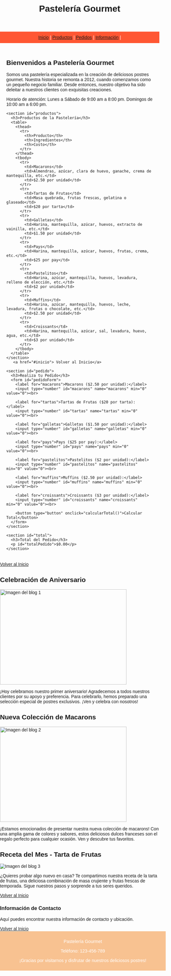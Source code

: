 <!DOCTYPE html>
<html lang="es">

<head>
  <meta charset="UTF-8">
  <meta name="viewport" content="width=device-width, initial-scale=1.0">
  <title>Pastelería Gourmet - Página Principal</title>
  <style>
    body {
      font-family: Arial, sans-serif;
      margin: 0;
      padding: 0;
    }

    header {
      background-color: #F8C291;
      color: #fff;
      padding: 10px;
      text-align: center;
    }

    nav {
      background-color: #FF5733;
      color: #fff;
      padding: 10px;
      text-align: center;
    }

    main {
      padding: 20px;
    }

    footer {
      background-color: #F8C291;
      color: #fff;
      padding: 10px;
      text-align: center;
      width: 100%;
    }

    table {
      width: 100%;
      border-collapse: collapse;
      margin-bottom: 20px;
    }

    th,
    td {
      border: 1px solid #ddd;
      padding: 8px;
      text-align: left;
    }

    th {
      background-color: #FFC300;
      color: white;
    }
  </style>
</head>

<body>
  <header>
    <h1>Pastelería Gourmet</h1>
  </header>
  <nav>
    <a href="#inicio">Inicio</a> |
    <a href="#productos">Productos</a> |
    <a href="#pedido">Pedidos</a> |
    <a href="#informacion">Información</a> |
   
  </nav>
  <main>
    <section id="inicio">
      <h2>Bienvenidos a Pastelería Gourmet</h2>
      <p>Somos una pastelería especializada en la creación de deliciosos postres gourmet. Nuestra historia se remonta a 2012, cuando comenzamos como un pequeño negocio familiar. Desde entonces, nuestro objetivo ha sido deleitar a nuestros clientes con exquisitas creaciones.</p>
      <p>Horario de atención: Lunes a Sábado de 9:00 am a 8:00 pm. Domingos de 10:00 am a 6:00 pm.</p>
    </section>

    <section id="productos">
      <h3>Productos de la Pastelería</h3>
      <table>
        <thead>
          <tr>
            <th>Producto</th>
            <th>Ingredientes</th>
            <th>Costo</th>
          </tr>
        </thead>
        <tbody>
          <tr>
            <td>Macarons</td>
            <td>Almendras, azúcar, clara de huevo, ganache, crema de mantequilla, etc.</td>
            <td>$2.50 por unidad</td>
          </tr>
          <tr>
            <td>Tartas de Frutas</td>
            <td>Masa quebrada, frutas frescas, gelatina o glaseado</td>
            <td>$20 por tarta</td>
          </tr>
          <tr>
            <td>Galletas</td>
            <td>Harina, mantequilla, azúcar, huevos, extracto de vainilla, etc.</td>
            <td>$1.50 por unidad</td>
          </tr>
          <tr>
            <td>Pays</td>
            <td>Harina, mantequilla, azúcar, huevos, frutas, crema, etc.</td>
            <td>$25 por pay</td>
          </tr>
          <tr>
            <td>Pastelitos</td>
            <td>Harina, azúcar, mantequilla, huevos, levadura, relleno de elección, etc.</td>
            <td>$2 por unidad</td>
          </tr>
          <tr>
            <td>Muffins</td>
            <td>Harina, azúcar, mantequilla, huevos, leche, levadura, frutas o chocolate, etc.</td>
            <td>$2.50 por unidad</td>
          </tr>
          <tr>
            <td>Croissants</td>
            <td>Harina, mantequilla, azúcar, sal, levadura, huevo, agua, etc.</td>
            <td>$3 por unidad</td>
          </tr>
        </tbody>
      </table>
    </section>
       <a href="#inicio"> Volver al Inicio</a> 

    <section id="pedido">
      <h3>Realiza tu Pedido</h3>
      <form id="pedidoForm">
        <label for="macarons">Macarons ($2.50 por unidad):</label>
        <input type="number" id="macarons" name="macarons" min="0" value="0"><br>

        <label for="tartas">Tartas de Frutas ($20 por tarta):</label>
        <input type="number" id="tartas" name="tartas" min="0" value="0"><br>

        <label for="galletas">Galletas ($1.50 por unidad):</label>
        <input type="number" id="galletas" name="galletas" min="0" value="0"><br>

        <label for="pays">Pays ($25 por pay):</label>
        <input type="number" id="pays" name="pays" min="0" value="0"><br>

        <label for="pastelitos">Pastelitos ($2 por unidad):</label>
        <input type="number" id="pastelitos" name="pastelitos" min="0" value="0"><br>

        <label for="muffins">Muffins ($2.50 por unidad):</label>
        <input type="number" id="muffins" name="muffins" min="0" value="0"><br>

        <label for="croissants">Croissants ($3 por unidad):</label>
        <input type="number" id="croissants" name="croissants" min="0" value="0"><br>

        <button type="button" onclick="calcularTotal()">Calcular Total</button>
      </form>
    </section>
 
    <section id="total">
      <h3>Total del Pedido</h3>
      <p id="totalPedido">$0.00</p>
    </section>
  </main>
       <a href="#inicio"> Volver al Inicio</a> 
  <section id="blog">
    <h2>Celebración de Aniversario</h2>
    <img src="aniversario.jpg" alt="Imagen del blog 1" width="400" height="
300">
    <p>¡Hoy celebramos nuestro primer aniversario! Agradecemos a todos nuestros clientes por su apoyo y preferencia. Para celebrarlo, hemos preparado una selección especial de postres exclusivos. ¡Ven y celebra con nosotros!</p>

  </section>
  <section class="blog-post">
    <h2>Nueva Colección de Macarons</h2>
    <img src="macarons.jpg" alt="Imagen del blog 2" width="400" height="300">
    <p>¡Estamos emocionados de presentar nuestra nueva colección de macarons! Con una amplia gama de colores y sabores, estos deliciosos dulces franceses son el regalo perfecto para cualquier ocasión. Ven y descubre tus favoritos.</p>
  </section>
  <section class="blog">
    <h2>Receta del Mes - Tarta de Frutas</h2>
    <img src="tarta.jpg" alt="Imagen del blog 3">
    <p>¿Quieres probar algo nuevo en casa? Te compartimos nuestra receta de la tarta de frutas, una deliciosa combinación de masa crujiente y frutas frescas de temporada. Sigue nuestros pasos y sorprende a tus seres queridos.</p>
  </section>
         <a href="#inicio"> Volver al Inicio</a> 
  <section id="informacion">
    <h3>Información de Contacto</h3>
    <p>Aquí puedes encontrar nuestra información de contacto y ubicación.</p>
  </section>
         <a href="#inicio"> Volver al Inicio</a> 
  <section id="contacto">
    <footer>
      <p>Pastelería Gourmet</p>
      <p>Teléfono: 123-456-789</p>
      <p>¡Gracias por visitarnos y disfrutar de nuestros deliciosos postres!</p>
    </footer>
  </section>
  <script>
    function calcularTotal() {
      var macarons = parseFloat(document.getElementById('macarons').value);
      var tartas = parseFloat(document.getElementById('tartas').value);
      var galletas = parseFloat(document.getElementById('galletas').value);
      var pays = parseFloat(document.getElementById('pays').value);
      var pastelitos = parseFloat(document.getElementById('pastelitos').value);
      var muffins = parseFloat(document.getElementById('muffins').value);
      var croissants = parseFloat(document.getElementById('croissants').value);

      var total = (macarons * 2.50) + (tartas * 20) + (galletas * 1.50) + (pays * 25) + (pastelitos * 2) + (muffins * 2.50) + (croissants * 3);

      document.getElementById('totalPedido').innerText = '$' + total.toFixed(2);
    }
  </script>
</body>
</html>